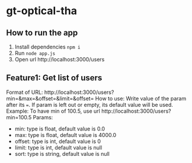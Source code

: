 # gt-optical-tha

## How to run the app
1. Install dependencies `npm i`
2. Run `node app.js`
3. Open url http://localhost:3000/users

## Feature1: Get list of users
Format of URL: http://localhost:3000/users?min=&max=&offset=&limit=&offset=
How to use: Write value of the param after its `=`. If param is left out or empty, its default value will be used.
Example: To have min of 100.5, use url http://localhost:3000/users?min=100.5
Params:
- min: type is float, default value is 0.0
- max: type is float, default value is 4000.0
- offset: type is int, default value is 0
- limit: type is int, default value is null
- sort: type is string, default value is null
